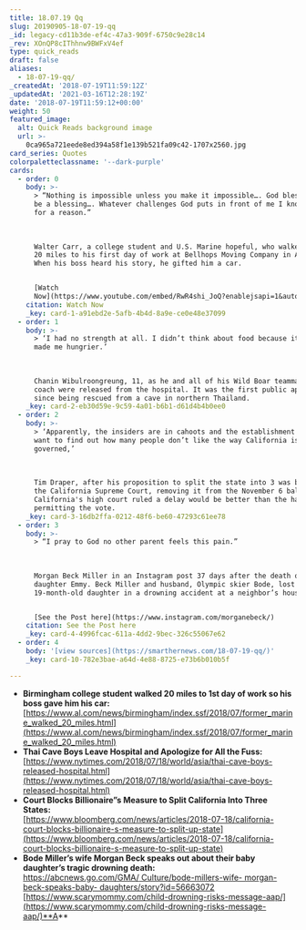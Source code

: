 ```yaml
---
title: 18.07.19 Qq
slug: 20190905-18-07-19-qq
_id: legacy-cd11b3de-ef4c-47a3-909f-6750c9e28c14
_rev: XOnQP8cIThhnw9BWFxV4ef
type: quick_reads
draft: false
aliases:
  - 18-07-19-qq/
_createdAt: '2018-07-19T11:59:12Z'
_updatedAt: '2021-03-16T12:28:19Z'
date: '2018-07-19T11:59:12+00:00'
weight: 50
featured_image:
  alt: Quick Reads background image
  url: >-
    0ca965a721eede8ed394a58f1e139b521fa09c42-1707x2560.jpg
card_series: Quotes
colorpaletteclassname: '--dark-purple'
cards:
  - order: 0
    body: >-
      > “Nothing is impossible unless you make it impossible…. God blessed me to
      be a blessing…. Whatever challenges God puts in front of me I know it’s
      for a reason.”  
        
        
        
      Walter Carr, a college student and U.S. Marine hopeful, who walked about
      20 miles to his first day of work at Bellhops Moving Company in Alabama.
      When his boss heard his story, he gifted him a car.


      [Watch
      Now](https://www.youtube.com/embed/RwR4shi_JoQ?enablejsapi=1&autoplay=1&rel=0)
    citation: Watch Now
    _key: card-1-a91ebd2e-5afb-4b4d-8a9e-ce0e48e37099
  - order: 1
    body: >-
      > ‘I had no strength at all. I didn’t think about food because it only
      made me hungrier.’  
        
        
        
      Chanin Wibulroongreung, 11, as he and all of his Wild Boar teammates and
      coach were released from the hospital. It was the first public appearance
      since being rescued from a cave in northern Thailand.
    _key: card-2-eb30d59e-9c59-4a01-b6b1-d61d4b4b0ee0
  - order: 2
    body: >-
      > ‘Apparently, the insiders are in cahoots and the establishment doesn’t
      want to find out how many people don’t like the way California is being
      governed,’  
        
        
        
      Tim Draper, after his proposition to split the state into 3 was blocked by
      the California Supreme Court, removing it from the November 6 ballot.
      California's high court ruled a delay would be better than the harm of
      permitting the vote.
    _key: card-3-16db2ffa-0212-48f6-be60-47293c61ee78
  - order: 3
    body: >-
      > “I pray to God no other parent feels this pain.”  
        
        
        
      Morgan Beck Miller in an Instagram post 37 days after the death of her
      daughter Emmy. Beck Miller and husband, Olympic skier Bode, lost their
      19-month-old daughter in a drowning accident at a neighbor’s house.


      [See the Post here](https://www.instagram.com/morganebeck/)
    citation: See the Post here
    _key: card-4-4996fcac-611a-4dd2-9bec-326c55067e62
  - order: 4
    body: '[view sources](https://smarthernews.com/18-07-19-qq/)'
    _key: card-10-782e3bae-a64d-4e88-8725-e73b6b010b5f

---
```

* **Birmingham college student walked 20 miles to 1st day of work so his boss gave him his car:**  
[https://www.al.com/news/birmingham/index.ssf/2018/07/former_marine_walked_20_miles.html](https://www.al.com/news/birmingham/index.ssf/2018/07/former_marine_walked_20_miles.html)
* **Thai Cave Boys Leave Hospital and Apologize for All the Fuss:**  
[https://www.nytimes.com/2018/07/18/world/asia/thai-cave-boys-released-hospital.html](https://www.nytimes.com/2018/07/18/world/asia/thai-cave-boys-released-hospital.html)
* **Court Blocks Billionaire”s Measure to Split California Into Three States:**  
[https://www.bloomberg.com/news/articles/2018-07-18/california-court-blocks-billionaire-s-measure-to-split-up-state](https://www.bloomberg.com/news/articles/2018-07-18/california-court-blocks-billionaire-s-measure-to-split-up-state)
* **Bode Miller’s wife Morgan Beck speaks out about their baby daughter’s tragic drowning death:**  
[https://abcnews.go.com/GMA/ Culture/bode-millers-wife- morgan-beck-speaks-baby- daughters/story?id=56663072](https://abcnews.go.com/GMA/Culture/bode-millers-wife-morgan-beck-speaks-baby-daughters/story?id=56663072)  
[https://www.scarymommy.com/child-drowning-risks-message-aap/](https://www.scarymommy.com/child-drowning-risks-message-aap/)**A**